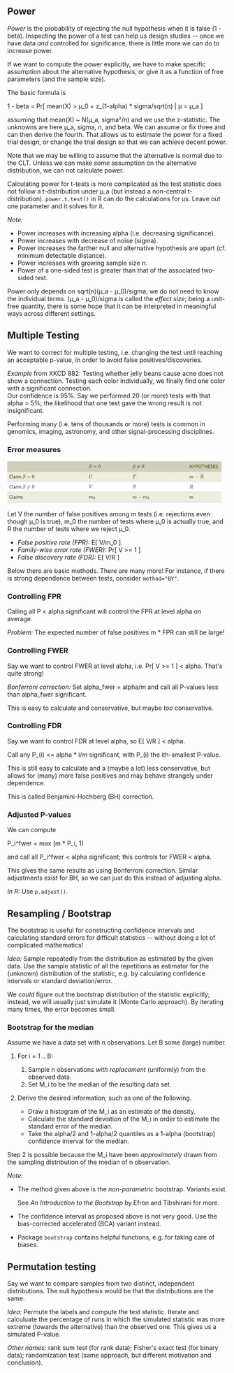 ## Power

*Power* is the probability of rejecting the null hypothesis when it is false
(1 - beta).
Inspecting the power of a test can help us design studies -- once we have data
*and* controlled for significance, there is little more we can do to increase
power.

If we want to compute the power explicitly, we have to make specific assumption
about the alternative hypothesis, or give it as a function of free parameters
(and the sample size). 

The basic formula is

1 - beta = Pr[ mean(X) > µ_0 + z_(1-alpha) * sigma/sqrt(n) | µ = µ_a ]

assuming that mean(X) ~ N(µ_a, sigma²/n) and we use the z-statistic.
The unknowns are here µ_a, sigma, n, and beta.
We can assume or fix three and can then derive the fourth.
That allows us to estimate the power for a fixed trial design,
or change the trial design so that we can achieve decent power.

Note that we may be willing to assume that the alternative is normal due
to the CLT. Unless we can make *some* assumption on the alternative distribution,
we can not calculate power.

Calculating power for t-tests is more complicated as the test statistic
does not follow a t-distribution under µ_a (but instead a non-central t-distribution). 
`power.t.test()` in R can do the calculations for us.
Leave out one parameter and it solves for it.

*Note:* 

 * Power increases with increasing alpha (i.e. decreasing significance). 
 * Power increases with decrease of noise (sigma). 
 * Power increases the farther null and alternative hypothesis are apart
    (cf. minimum detectable distance).
 * Power increases with growing sample size n.
 * Power of a one-sided test is greater than that of the associated two-sided test.
 
Power only depends on sqrt(n)(µ_a - µ_0)/sigma; we do not need to know the
individual terms. (µ_a - µ_0)/sigma is called the *effect size*; being a unit-free
quantity, there is some hope that it can be interpreted in meaningful ways across
different settings.



## Multiple Testing

We want to correct for multiple testing, i.e. changing the test until reaching
an acceptable p-value, in order to avoid false positives/discoveries.

*Example* from XKCD 882: Testing whether jelly beans cause acne does not
show a connection. Testing each color individually, we finally find one color
with a significant connection.  
Our confidence is 95%. Say we performed 20 (or more) tests with that alpha = 5%;
the likelihood that one test gave the wrong result is not insignificant.

Performing many (i.e. tens of thousands or more) tests is common in genomics,
imaging, astronomy, and other signal-processing disciplines.


### Error measures

![](errortypes.png)

Let V the number of false positives among m tests 
(i.e. rejections even though µ_0 is true), 
m_0 the number of tests where µ_0 is actually true, 
and R the number of tests where we reject µ_0.

 * *False positive rate (FPR):* E[ V/m_0 ].
 * *Family-wise error rate (FWER):* Pr[ V >= 1 ]
 * *False discovery rate (FDR):* E[ V/R ]

Below there are basic methods. There are many more!
For instance, if there is strong dependence between tests, consider
`method="BY"`.


### Controlling FPR

Calling all P < alpha significant will control the FPR at level alpha on
average.

*Problem:* The expected number of false positives m * FPR can still be large!


### Controlling FWER

Say we want to control FWER at level alpha, i.e. Pr[ V >= 1 ] < alpha.
That's quite strong!

*Bonferroni correction:*
Set alpha_fwer = alpha/m and 
call all P-values less than alpha_fwer significant.

This is easy to calculate and conservative, 
but maybe *too* conservative.


### Controlling FDR

Say we want to control FDR at level alpha, so E[ V/R ] < alpha.

Call any P_(i) <= alpha * i/m significant, with P_(i) the ith-smallest P-value.

This is still easy to calculate and a (maybe a lot) less conservative,
but allows for (many) more false positives and may behave strangely under dependence.

This is called Benjamini-Hochberg (BH) correction.


### Adjusted P-values

We can compute

P_i^fwer = max (m * P_i, 1)

and call all P_i^fwer < alpha significant; this controls for FWER < alpha.

This gives the same results as using Bonferroni correction.
Similar adjustments exist for BH, so we can just do this instead of adjusting
alpha.

*In R:* Use `p.adjust()`.




## Resampling / Bootstrap

The bootstrap is useful for constructing confidence intervals and calculating
standard errors for difficult statistics -- without doing a lot of
complicated mathematics!

*Idea:* Sample repeatedly from the distribution as estimated by the given data.
Use the sample statistic of all the repetitions as estimator for the 
(unknown) distribution of the statistic, e.g. by calculating confidence intervals
or standard deviation/error.

We *could* figure out the bootstrap distribution of the statistic explicitly;
instead, we will usually just simulate it (Monte Carlo approach).
By iterating many times, the error becomes small.


### Bootstrap for the median

Assume we have a data set with n observations. Let B some (large) number.

 1. For i = 1 .. B:
 
    1. Sample n observations *with replacement* (uniformly) from the observed data.
    2. Set M_i to be the median of the resulting data set.
    
 2. Derive the desired information, such as one of the following.
 
     * Draw a histogram of the M_i as an estimate of the density.
     * Calculate the standard deviation of the M_i in order to estimate the
        standard error of the median.
     * Take the alpha/2 and 1-alpha/2 quantiles as a 1-alpha (bootstrap)
        confidence interval for the median.
    
Step 2 is possible because the M_i have been *approximately* drawn from the sampling
distribution of the median of n observation.

*Note:* 

 * The method given above is the *non-parametric* bootstrap. Variants exist.
 
    See *An Introduction to the Bootstrap* by Efron and Tibshirani for more.
 * The confidence interval as proposed above is not very good.
    Use the bias-corrected accelerated (BCA) variant instead.
    
 * Package `bootstrap` contains helpful functions, e.g. for taking care of biases.
    
    
## Permutation testing

Say we want to compare samples from two distinct, independent distributions.
The null hypothesis would be that the distributions are the same.

*Idea:* 
Permute the labels and compute the test statistic. 
Iterate and calculuate the percentage of runs in which the simulated statistic
was more extreme (towards the alternative) than the observed one.
This gives us a simulated P-value.

*Other names:* 
rank sum test (for rank data); 
Fisher's exact test (for binary data);
randomization test (same approach, but different motivation and conclusion).
